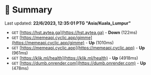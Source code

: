 # 📖 Summary
Last updated: **22/6/2023, 12:35:01 PTG "Asia/Kuala_Lumpur"**

- `GET` [https://hst.aytea.ga](https://hst.aytea.ga) - **Down** (122ms)
- `GET` [https://memeapi.cyclic.app/gimme](https://memeapi.cyclic.app/gimme) - **Up** (1010ms)
- `GET` [https://memeapi.cyclic.app](https://memeapi.cyclic.app) - **Up** (961ms)
- `GET` [https://klik.ml/health](https://klik.ml/health) - **Up** (4918ms)
- `GET` [https://dumb.onrender.com](https://dumb.onrender.com) - **Up** (478ms)
